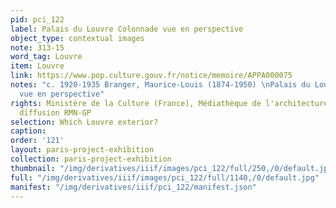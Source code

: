 ```yaml
---
pid: pci_122
label: Palais du Louvre Colonnade vue en perspective
object_type: contextual images
note: 313-15
word_tag: Louvre
item: Louvre
link: https://www.pop.culture.gouv.fr/notice/memoire/APPA000075
notes: "c. 1920-1935 Branger, Maurice-Louis (1874-1950) \nPalais du Louvre Colonnade
  vue en perspective"
rights: Ministère de la Culture (France), Médiathèque de l'architecture et du patrimoine,
  diffusion RMN-GP
selection: Which Louvre exterior?
caption: 
order: '121'
layout: paris-project-exhibition
collection: paris-project-exhibition
thumbnail: "/img/derivatives/iiif/images/pci_122/full/250,/0/default.jpg"
full: "/img/derivatives/iiif/images/pci_122/full/1140,/0/default.jpg"
manifest: "/img/derivatives/iiif/pci_122/manifest.json"
---
```

